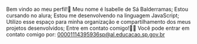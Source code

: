 Bem vindo ao meu perfil!💌 Meu nome é Isabelle de Sá Balderramas; Estou cursando no alura; Estou me desenvolvendo na linguagem JavaScript; Utilizo esse espaço para minha organização e compartilhamento dos meus projetos desenvolvidos; Entre em contato comigo!💐📢 Você pode entrar em contato comigo por: 00001114395936sp@al.educacao.sp.gov.br
